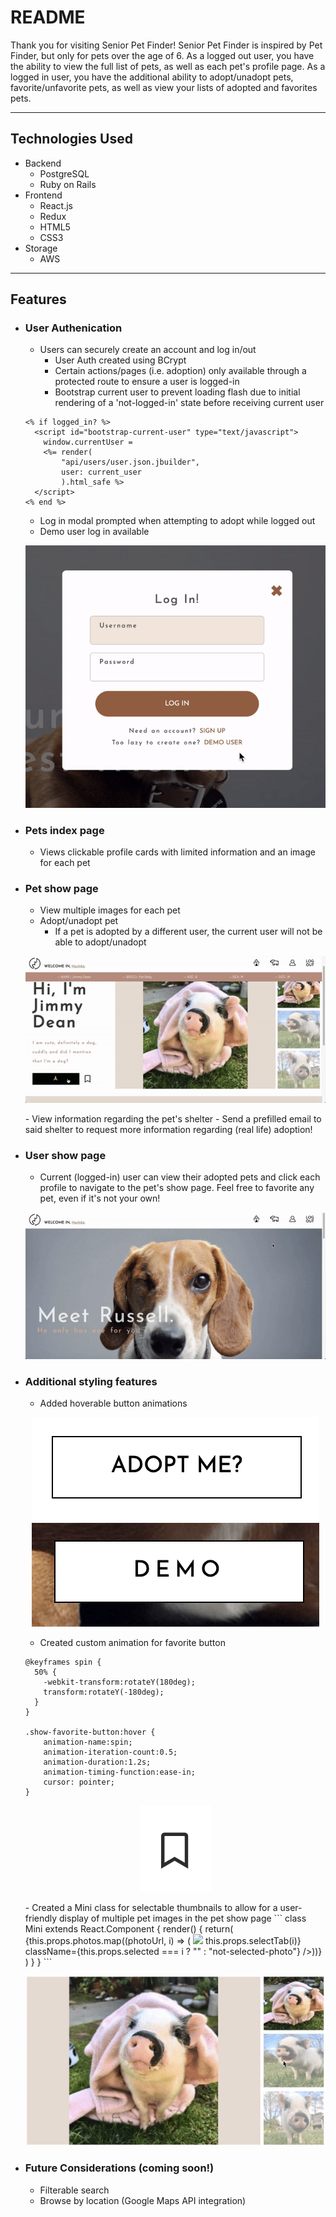# README

Thank you for visiting Senior Pet Finder! Senior Pet Finder is inspired by Pet Finder, but only for pets over the age of 6. As a logged out user, you have the ability to view the full list of pets, as well as each pet's profile page. As a logged in user, you have the additional ability to adopt/unadopt pets, favorite/unfavorite pets, as well as view your lists of adopted and favorites pets. 


***
Technologies Used
-----------------

* Backend
    - PostgreSQL
    - Ruby on Rails
* Frontend
    - React.js
    - Redux
    - HTML5
    - CSS3
* Storage 
    - AWS
***
Features
--------
- ### User Authenication
   - Users can securely create an account and log in/out
        - User Auth created using BCrypt 
        - Certain actions/pages (i.e. adoption) only available through a protected route to ensure a user is logged-in
        - Bootstrap current user to prevent loading flash due to initial rendering of a 'not-logged-in' state before receiving current user
  ```
  <% if logged_in? %>
    <script id="bootstrap-current-user" type="text/javascript">
      window.currentUser = 
      <%= render(
          "api/users/user.json.jbuilder", 
          user: current_user
          ).html_safe %>
    </script>
  <% end %>
  ```
  - Log in modal prompted when attempting to adopt while logged out
  - Demo user log in available
  <p align="center">
      <img src="app/assets/images/demo.gif">
  </p> 
- ### Pets index page
   - Views clickable profile cards with limited information and an image for each pet
- ### Pet show page
   - View multiple images for each pet
   - Adopt/unadopt pet
        - If a pet is adopted by a different user, the current user will not be able to adopt/unadopt
  <p align="center">
    <img src="app/assets/images/adoptbutton.gif"/>
  </p>
    - View information regarding the pet's shelter
        - Send a prefilled email to said shelter to request more information regarding (real life) adoption!
        
- ### User show page
   - Current (logged-in) user can view their adopted pets and click each profile to navigate to the pet's show page. Feel free to favorite any pet, even if it's not your own!
   <p align="center">
      <img src="app/assets/images/userpage.gif">
  </p>
  
- ### Additional styling features
  - Added hoverable button animations
  <p align="center">
    <img src="app/assets/images/button1.gif">
    <img src="app/assets/images/button2.gif">
  </p>

  - Created custom animation for favorite button
  ```
  @keyframes spin {
    50% {
      -webkit-transform:rotateY(180deg);
      transform:rotateY(-180deg);
    }
  }

  .show-favorite-button:hover {
      animation-name:spin;
      animation-iteration-count:0.5;
      animation-duration:1.2s;
      animation-timing-function:ease-in;
      cursor: pointer;
  }
  ```
   <p align="center">
    <img src="app/assets/images/favorite.gif">
  </p>
  - Created a Mini class for selectable thumbnails to allow for a user-friendly display of multiple pet images in the pet show page
    ```
    class Mini extends React.Component {
      render() {
          return(
              <div className='photo-thumbnail'>
                  {this.props.photos.map((photoUrl, i) => (
                      <img key={i} src={photoUrl}
                      onClick={() => this.props.selectTab(i)}
                      className={this.props.selected === i ? "" : "not-selected-photo"}
                      />))}
              </div>
          )
      }
    }
    ```
  <p align="center">
    <img src="app/assets/images/thumbnails.gif">
  </p>

- ### Future Considerations (coming soon!)
  - Filterable search
  - Browse by location (Google Maps API integration)

  
